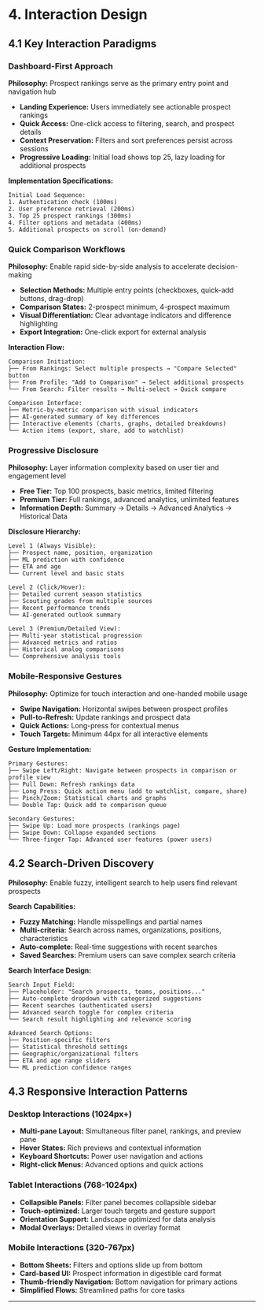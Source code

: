# 4. Interaction Design

## 4.1 Key Interaction Paradigms

### Dashboard-First Approach
**Philosophy:** Prospect rankings serve as the primary entry point and navigation hub
- **Landing Experience:** Users immediately see actionable prospect rankings
- **Quick Access:** One-click access to filtering, search, and prospect details
- **Context Preservation:** Filters and sort preferences persist across sessions
- **Progressive Loading:** Initial load shows top 25, lazy loading for additional prospects

**Implementation Specifications:**
```
Initial Load Sequence:
1. Authentication check (100ms)
2. User preference retrieval (200ms)
3. Top 25 prospect rankings (300ms)
4. Filter options and metadata (400ms)
5. Additional prospects on scroll (on-demand)
```

### Quick Comparison Workflows
**Philosophy:** Enable rapid side-by-side analysis to accelerate decision-making
- **Selection Methods:** Multiple entry points (checkboxes, quick-add buttons, drag-drop)
- **Comparison States:** 2-prospect minimum, 4-prospect maximum
- **Visual Differentiation:** Clear advantage indicators and difference highlighting
- **Export Integration:** One-click export for external analysis

**Interaction Flow:**
```
Comparison Initiation:
├── From Rankings: Select multiple prospects → "Compare Selected" button
├── From Profile: "Add to Comparison" → Select additional prospects
└── From Search: Filter results → Multi-select → Quick compare

Comparison Interface:
├── Metric-by-metric comparison with visual indicators
├── AI-generated summary of key differences
├── Interactive elements (charts, graphs, detailed breakdowns)
└── Action items (export, share, add to watchlist)
```

### Progressive Disclosure
**Philosophy:** Layer information complexity based on user tier and engagement level
- **Free Tier:** Top 100 prospects, basic metrics, limited filtering
- **Premium Tier:** Full rankings, advanced analytics, unlimited features
- **Information Depth:** Summary → Details → Advanced Analytics → Historical Data

**Disclosure Hierarchy:**
```
Level 1 (Always Visible):
├── Prospect name, position, organization
├── ML prediction with confidence
├── ETA and age
└── Current level and basic stats

Level 2 (Click/Hover):
├── Detailed current season statistics
├── Scouting grades from multiple sources
├── Recent performance trends
└── AI-generated outlook summary

Level 3 (Premium/Detailed View):
├── Multi-year statistical progression
├── Advanced metrics and ratios
├── Historical analog comparisons
└── Comprehensive analysis tools
```

### Mobile-Responsive Gestures
**Philosophy:** Optimize for touch interaction and one-handed mobile usage
- **Swipe Navigation:** Horizontal swipes between prospect profiles
- **Pull-to-Refresh:** Update rankings and prospect data
- **Quick Actions:** Long-press for contextual menus
- **Touch Targets:** Minimum 44px for all interactive elements

**Gesture Implementation:**
```
Primary Gestures:
├── Swipe Left/Right: Navigate between prospects in comparison or profile view
├── Pull Down: Refresh rankings data
├── Long Press: Quick action menu (add to watchlist, compare, share)
├── Pinch/Zoom: Statistical charts and graphs
└── Double Tap: Quick add to comparison queue

Secondary Gestures:
├── Swipe Up: Load more prospects (rankings page)
├── Swipe Down: Collapse expanded sections
└── Three-finger Tap: Advanced user features (power users)
```

## 4.2 Search-Driven Discovery
**Philosophy:** Enable fuzzy, intelligent search to help users find relevant prospects

**Search Capabilities:**
- **Fuzzy Matching:** Handle misspellings and partial names
- **Multi-criteria:** Search across names, organizations, positions, characteristics
- **Auto-complete:** Real-time suggestions with recent searches
- **Saved Searches:** Premium users can save complex search criteria

**Search Interface Design:**
```
Search Input Field:
├── Placeholder: "Search prospects, teams, positions..."
├── Auto-complete dropdown with categorized suggestions
├── Recent searches (authenticated users)
├── Advanced search toggle for complex criteria
└── Search result highlighting and relevance scoring

Advanced Search Options:
├── Position-specific filters
├── Statistical threshold settings
├── Geographic/organizational filters
├── ETA and age range sliders
└── ML prediction confidence ranges
```

## 4.3 Responsive Interaction Patterns

### Desktop Interactions (1024px+)
- **Multi-pane Layout:** Simultaneous filter panel, rankings, and preview pane
- **Hover States:** Rich previews and contextual information
- **Keyboard Shortcuts:** Power user navigation and actions
- **Right-click Menus:** Advanced options and quick actions

### Tablet Interactions (768-1024px)
- **Collapsible Panels:** Filter panel becomes collapsible sidebar
- **Touch-optimized:** Larger touch targets and gesture support
- **Orientation Support:** Landscape optimized for data analysis
- **Modal Overlays:** Detailed views in overlay format

### Mobile Interactions (320-767px)
- **Bottom Sheets:** Filters and options slide up from bottom
- **Card-based UI:** Prospect information in digestible card format
- **Thumb-friendly Navigation:** Bottom navigation for primary actions
- **Simplified Flows:** Streamlined paths for core tasks

---
